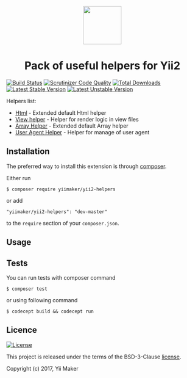<p align="center">
    <a href="https://github.com/yiimaker" target="_blank">
        <img src="https://avatars1.githubusercontent.com/u/24204902" height="100px">
    </a>
    <h1 align="center">Pack of useful helpers for Yii2</h1>
</p>

[![Build Status](https://travis-ci.org/yiimaker/yii2-helpers.svg?branch=master)](https://travis-ci.org/yiimaker/yii2-helpers)
[![Scrutinizer Code Quality](https://scrutinizer-ci.com/g/yiimaker/yii2-helpers/badges/quality-score.png?b=master)](https://scrutinizer-ci.com/g/yiimaker/yii2-helpers/?branch=master)
[![Total Downloads](https://poser.pugx.org/yiimaker/yii2-helpers/downloads)](https://packagist.org/packages/motion/yii2-language-provider)
[![Latest Stable Version](https://poser.pugx.org/yiimaker/yii2-helpers/v/stable)](CHANGELOG.md)
[![Latest Unstable Version](https://poser.pugx.org/yiimaker/yii2-helpers/v/unstable)](CHANGELOG.md)

Helpers list:

* [Html](https://github.com/yiimaker/yii2-helpers/blob/master/src/Html.php) - Extended default Html helper
* [View helper](https://github.com/yiimaker/yii2-helpers/blob/master/src/ViewHelper.php) - Helper for render logic in view files
* [Array Helper](https://github.com/yiimaker/yii2-helpers/blob/master/src/ArrayHelper.php) - Extended default Array helper
* [User Agent Helper](https://github.com/yiimaker/yii2-helpers/blob/master/src/UserAgentHelper.php) - Helper for manage of user agent

Installation
------------

The preferred way to install this extension is through [composer](http://getcomposer.org/download/).

Either run

```
$ composer require yiimaker/yii2-helpers
```

or add

```
"yiimaker/yii2-helpers": "dev-master"
```

to the `require` section of your `composer.json`.

Usage
-----


Tests
-----
You can run tests with composer command

```
$ composer test
```

or using following command

```
$ codecept build && codecept run
```

Licence
-------
[![License](https://poser.pugx.org/yiimaker/yii2-helpers/license)](LICENSE)

This project is released under the terms of the BSD-3-Clause [license](LICENSE).

Copyright (c) 2017, Yii Maker

